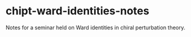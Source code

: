 # chipt-ward-identities-notes
Notes for a seminar held on Ward identities in chiral perturbation theory.

